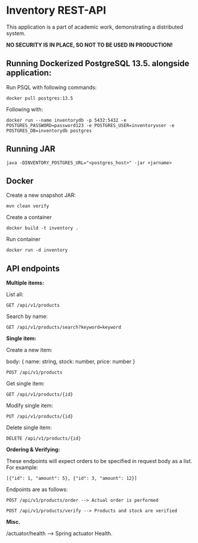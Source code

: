 Inventory REST-API
=

This application is a part of academic work, demonstrating a distributed system. 

**NO SECURITY IS IN PLACE, SO NOT TO BE USED IN PRODUCTION!**

Running Dockerized PostgreSQL 13.5. alongside application:
-

Run PSQL with following commands:

    docker pull postgres:13.5

Following with:

    docker run --name inventorydb -p 5432:5432 -e POSTGRES_PASSWORD=password123 -e POSTGRES_USER=inventoryuser -e POSTGRES_DB=inventorydb postgres

Running JAR
-
    java -DINVENTORY_POSTGRES_URL="<postgres_host>" -jar <jarname>

Docker
-

Create a new snapshot JAR:

    mvn clean verify

Create a container

    docker build -t inventory .

Run container

    docker run -d inventory


API endpoints
-

**Multiple items:**

List all:

    GET /api/v1/products

Search by name:

    GET /api/v1/products/search?keyword=keyword

**Single item:**

Create a new item:

body: { name: string, stock: number, price: number }

    POST /api/v1/products

Get single item:

    GET /api/v1/products/{id}

Modify single item:

    PUT /api/v1/products/{id}

Delete single item:

    DELETE /api/v1/products/{id}

**Ordering & Verifying:**

These endpoints will expect orders to be specified in request body as a list.
For example: 
    
    [{"id": 1, "amount": 5}, {"id": 3, "amount": 12}]

Endpoints are as follows:    

    POST /api/v1/products/order --> Actual order is performed

    POST /api/v1/products/verify --> Products and stock are verified

**Misc.**

/actuator/health --> Spring actuator Health.